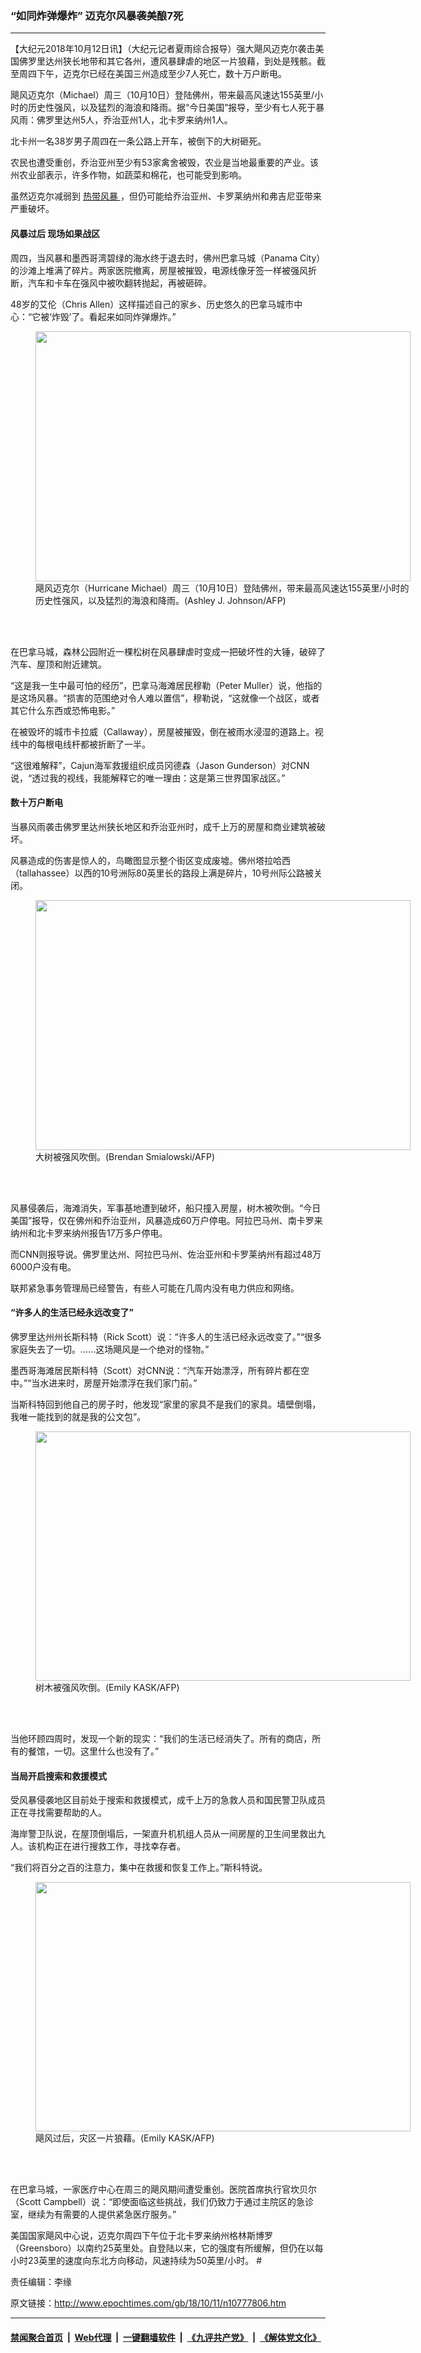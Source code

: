 ### “如同炸弹爆炸” 迈克尔风暴袭美酿7死
------------------------

<p>
 【大纪元2018年10月12日讯】（大纪元记者夏雨综合报导）强大飓风迈克尔袭击美国佛罗里达州狭长地带和其它各州，遭风暴肆虐的地区一片狼藉，到处是残骸。截至周四下午，迈克尔已经在美国三州造成至少7人死亡，数十万户断电。
</p>
<p>
 飓风迈克尔（Michael）周三（10月10日）登陆佛州，带来最高风速达155英里/小时的历史性强风，以及猛烈的海浪和降雨。据“今日美国”报导，至少有七人死于暴风雨：佛罗里达州5人，乔治亚州1人，北卡罗来纳州1人。
</p>
<p>
 北卡州一名38岁男子周四在一条公路上开车，被倒下的大树砸死。
</p>
<p>
 农民也遭受重创，乔治亚州至少有53家禽舍被毁，农业是当地最重要的产业。该州农业部表示，许多作物，如蔬菜和棉花，也可能受到影响。
</p>
<p>
 虽然迈克尔减弱到
 <a href="http://www.epochtimes.com/gb/tag/%E7%83%AD%E5%B8%A6%E9%A3%8E%E6%9A%B4.html">
  热带风暴
 </a>
 ，但仍可能给乔治亚州、卡罗莱纳州和弗吉尼亚带来严重破坏。
</p>
<h4>
 风暴过后 现场如果战区
</h4>
<p>
 周四，当风暴和墨西哥湾碧绿的海水终于退去时，佛州巴拿马城（Panama City）的沙滩上堆满了碎片。两家医院撤离，房屋被摧毁，电源线像牙签一样被强风折断，汽车和卡车在强风中被吹翻转抛起，再被砸碎。
</p>
<p>
 48岁的艾伦（Chris Allen）这样描述自己的家乡、历史悠久的巴拿马城市中心：“它被‘炸毁’了。看起来如同炸弹爆炸。”
</p>
<figure class="wp-caption aligncenter" id="attachment_10778493" style="width: 600px">
 <a href="http://i.epochtimes.com/assets/uploads/2018/10/000_19Y2VY-1.jpg">
  <img alt="" class="size-large wp-image-10778493" height="400" src="http://i.epochtimes.com/assets/uploads/2018/10/000_19Y2VY-1-600x400.jpg" width="600"/>
 </a>
 <br/><figcaption class="wp-caption-text">
  飓风迈克尔（Hurricane Michael）周三（10月10日）登陆佛州，带来最高风速达155英里/小时的历史性强风，以及猛烈的海浪和降雨。(Ashley J. Johnson/AFP)
 </figcaption><br/>
</figure><br/>
<p>
 在巴拿马城，森林公园附近一棵松树在风暴肆虐时变成一把破坏性的大锤，破碎了汽车、屋顶和附近建筑。
</p>
<p>
 “这是我一生中最可怕的经历”，巴拿马海滩居民穆勒（Peter Muller）说，他指的是这场风暴。“损害的范围绝对令人难以置信”，穆勒说，“这就像一个战区，或者其它什么东西或恐怖电影。”
</p>
<p>
 在被毁坏的城市卡拉威（Callaway），房屋被摧毁，倒在被雨水浸湿的道路上。视线中的每根电线杆都被折断了一半。
</p>
<p>
 “这很难解释”，Cajun海军救援组织成员冈德森（Jason Gunderson）对CNN说，“透过我的视线，我能解释它的唯一理由：这是第三世界国家战区。”
</p>
<p>
</p>
<h4>
 数十万户断电
</h4>
<p>
 当暴风雨袭击佛罗里达州狭长地区和乔治亚州时，成千上万的房屋和商业建筑被破坏。
</p>
<p>
 风暴造成的伤害是惊人的，鸟瞰图显示整个街区变成废墟。佛州塔拉哈西（tallahassee）以西的10号洲际80英里长的路段上满是碎片，10号州际公路被关闭。
</p>
<figure class="wp-caption aligncenter" id="attachment_10777834" style="width: 600px">
 <a href="http://i.epochtimes.com/assets/uploads/2018/10/000_19Y5UT.jpg">
  <img alt="" class="size-large wp-image-10777834" height="400" src="http://i.epochtimes.com/assets/uploads/2018/10/000_19Y5UT-600x400.jpg" width="600"/>
 </a>
 <br/><figcaption class="wp-caption-text">
  大树被强风吹倒。(Brendan Smialowski/AFP)
 </figcaption><br/>
</figure><br/>
<p>
 风暴侵袭后，海滩消失，军事基地遭到破坏，船只撞入房屋，树木被吹倒。“今日美国”报导，仅在佛州和乔治亚州，风暴造成60万户停电。阿拉巴马州、南卡罗来纳州和北卡罗来纳州报告17万多户停电。
</p>
<p>
 而CNN则报导说。佛罗里达州、阿拉巴马州、佐治亚州和卡罗莱纳州有超过48万6000户没有电。
</p>
<p>
 联邦紧急事务管理局已经警告，有些人可能在几周内没有电力供应和网络。
</p>
<h4>
 “许多人的生活已经永远改变了”
</h4>
<p>
 佛罗里达州州长斯科特（Rick Scott）说：“许多人的生活已经永远改变了。”“很多家庭失去了一切。……这场飓风是一个绝对的怪物。”
</p>
<p>
 墨西哥海滩居民斯科特（Scott）对CNN说：“汽车开始漂浮，所有碎片都在空中。”“当水进来时，房屋开始漂浮在我们家门前。”
</p>
<p>
 当斯科特回到他自己的房子时，他发现“家里的家具不是我们的家具。墙壁倒塌，我唯一能找到的就是我的公文包”。
</p>
<figure class="wp-caption aligncenter" id="attachment_10777833" style="width: 600px">
 <a href="http://i.epochtimes.com/assets/uploads/2018/10/000_19Y4MC.jpg">
  <img alt="" class="wp-image-10777833 size-large" height="399" src="http://i.epochtimes.com/assets/uploads/2018/10/000_19Y4MC-600x399.jpg" width="600"/>
 </a>
 <br/><figcaption class="wp-caption-text">
  树木被强风吹倒。(Emily KASK/AFP)
 </figcaption><br/>
</figure><br/>
<p>
 当他环顾四周时，发现一个新的现实：“我们的生活已经消失了。所有的商店，所有的餐馆，一切。这里什么也没有了。”
</p>
<h4>
 当局开启搜索和救援模式
</h4>
<p>
 受风暴侵袭地区目前处于搜索和救援模式，成千上万的急救人员和国民警卫队成员正在寻找需要帮助的人。
</p>
<p>
 海岸警卫队说，在屋顶倒塌后，一架直升机机组人员从一间房屋的卫生间里救出九人。该机构正在进行搜救工作，寻找幸存者。
</p>
<p>
 “我们将百分之百的注意力，集中在救援和恢复工作上。”斯科特说。
</p>
<figure class="wp-caption aligncenter" id="attachment_10777838" style="width: 600px">
 <a href="http://i.epochtimes.com/assets/uploads/2018/10/000_19Y4MK.jpg">
  <img alt="" class="wp-image-10777838 size-large" height="399" src="http://i.epochtimes.com/assets/uploads/2018/10/000_19Y4MK-600x399.jpg" width="600"/>
 </a>
 <br/><figcaption class="wp-caption-text">
  飓风过后，灾区一片狼藉。(Emily KASK/AFP)
 </figcaption><br/>
</figure><br/>
<p>
 在巴拿马城，一家医疗中心在周三的飓风期间遭受重创。医院首席执行官坎贝尔（Scott Campbell）说：“即使面临这些挑战，我们仍致力于通过主院区的急诊室，继续为有需要的人提供紧急医疗服务。”
</p>
<p>
 美国国家飓风中心说，迈克尔周四下午位于北卡罗来纳州格林斯博罗（Greensboro）以南约25英里处。自登陆以来，它的强度有所缓解，但仍在以每小时23英里的速度向东北方向移动，风速持续为50英里/小时。 #
</p>
<p>
</p>
<p>
 责任编辑：李缘
</p>

原文链接：http://www.epochtimes.com/gb/18/10/11/n10777806.htm


------------------------
#### [禁闻聚合首页](https://github.com/gfw-breaker/banned-news/blob/master/README.md) &nbsp;|&nbsp; [Web代理](https://github.com/gfw-breaker/open-proxy/blob/master/README.md) &nbsp;|&nbsp; [一键翻墙软件](https://github.com/gfw-breaker/nogfw/blob/master/README.md) &nbsp;|&nbsp; [《九评共产党》](https://github.com/gfw-breaker/9ping.md/blob/master/README.md#九评之一评共产党是什么) &nbsp;|&nbsp; [《解体党文化》](https://github.com/gfw-breaker/jtdwh.md/blob/master/README.md#绪论)